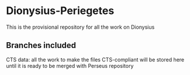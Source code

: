 # Dionysius-Periegetes
This is the provisional repository for all the work on Dionysius

## Branches included 
CTS data: all the work to make the files CTS-compliant will be stored here until it is ready to be merged with Perseus repository
